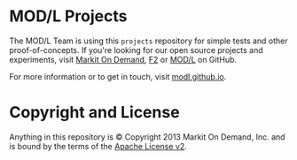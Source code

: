 # MOD/L Projects

The MOD/L Team is using this `projects` repository for simple tests and other proof-of-concepts. If you're looking for our open source projects and experiments, visit [Markit On Demand](https://github.com/markitondemand), [F2](https://github.com/OpenF2/F2) or [MOD/L](https://github.com/modl) on GitHub.

For more information or to get in touch, visit [modl.github.io](http://modl.github.io).

# Copyright and License

Anything in this repository is &copy; Copyright 2013 Markit On Demand, Inc. and is bound by the terms of the [Apache License v2](https://github.com/modl/projects/blob/master/LICENSE).